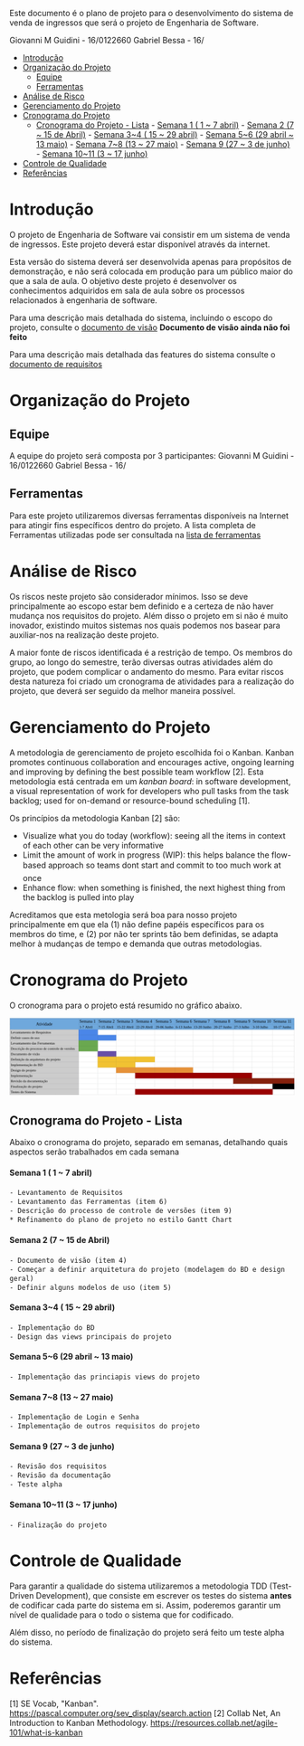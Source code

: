 Este documento é o plano de projeto para o desenvolvimento do sistema de venda de ingressos que será o projeto de Engenharia de Software.

Giovanni M Guidini - 16/0122660
Gabriel Bessa	   - 16/

- [Introdução](#introdu%C3%A7%C3%A3o)
- [Organização do Projeto](#organiza%C3%A7%C3%A3o-do-projeto)
	- [Equipe](#equipe)
	- [Ferramentas](#ferramentas)
- [Análise de Risco](#an%C3%A1lise-de-risco)
- [Gerenciamento do Projeto](#gerenciamento-do-projeto)
- [Cronograma do Projeto](#cronograma-do-projeto)
	- [Cronograma do Projeto - Lista](#cronograma-do-projeto---lista)
			- [Semana 1 ( 1 ~ 7 abril)](#semana-1--1--7-abril)
			- [Semana 2 (7 ~ 15 de Abril)](#semana-2-7--15-de-abril)
			- [Semana 3~4 ( 15 ~ 29 abril)](#semana-34--15--29-abril)
			- [Semana 5~6 (29 abril ~ 13 maio)](#semana-56-29-abril--13-maio)
			- [Semana 7~8 (13 ~ 27 maio)](#semana-78-13--27-maio)
			- [Semana 9 (27 ~ 3 de junho)](#semana-9-27--3-de-junho)
			- [Semana 10~11 (3 ~ 17 junho)](#semana-1011-3--17-junho)
- [Controle de Qualidade](#controle-de-qualidade)
- [Referências](#refer%C3%AAncias)
  
# Introdução

O projeto de Engenharia de Software vai consistir em um sistema de venda de ingressos. Este projeto deverá estar disponível através da internet.

Esta versão do sistema deverá ser desenvolvida apenas para propósitos de demonstração, e não será colocada em produção para um público maior do que a sala de aula. O objetivo deste projeto é desenvolver os conhecimentos adquiridos em sala de aula sobre os processos relacionados à engenharia de software.

Para uma descrição mais detalhada do sistema, incluindo o escopo do projeto, consulte o [documento de visão](#blank) **Documento de visão ainda não foi feito**

Para uma descrição mais detalhada das features do sistema consulte o [documento de requisitos](item1_levantamento_de_requisitos.md)

# Organização do Projeto

## Equipe

A equipe do projeto será composta por 3 participantes: 
Giovanni M Guidini - 16/0122660
Gabriel Bessa	   - 16/

## Ferramentas

Para este projeto utilizaremos diversas ferramentas disponíveis na Internet para atingir fins específicos dentro do projeto. A lista completa de Ferramentas utilizadas pode ser consultada na [lista de ferramentas](Item6_lista_de_ferramentas.md)

# Análise de Risco

Os riscos neste projeto são considerador mínimos. Isso se deve principalmente ao escopo estar bem definido e a certeza de não haver mudança nos requisitos do projeto. Além disso o projeto em si não é muito inovador, existindo muitos sistemas nos quais podemos nos basear para auxiliar-nos na realização deste projeto.

A maior fonte de riscos identificada é a restrição de tempo. Os membros do grupo, ao longo do semestre, terão diversas outras atividades além do projeto, que podem complicar o andamento do mesmo.
Para evitar riscos desta natureza foi criado um cronograma de atividades para a realização do projeto, que deverá ser seguido da melhor maneira possível.

# Gerenciamento do Projeto
A metodologia de gerenciamento de projeto escolhida foi o Kanban. Kanban promotes continuous collaboration and encourages active, ongoing learning and improving by defining the best possible team workflow [2]. Esta metodologia está centrada em um _kanban board_: in software development, a visual representation of work for developers who pull tasks from the task backlog; used for on-demand or resource-bound scheduling [1].

Os princípios da metodologia Kanban [2] são:
- Visualize what you do today (workflow): seeing all the items in context of each other can be very informative
- Limit the amount of work in progress (WIP): this helps balance the flow-based approach so teams dont start and commit to too much work at once
- Enhance flow: when something is finished, the next highest thing from the backlog is pulled into play

Acreditamos que esta metologia será boa para nosso projeto principalmente em que ela (1) não define papéis específicos para os membros do time, e (2) por não ter sprints tão bem definidas, se adapta melhor à mudanças de tempo e demanda que outras metodologias.

# Cronograma do Projeto

O cronograma para o projeto está resumido no gráfico abaixo.

![](../assets/images/gantt_chart.png)

## Cronograma do Projeto - Lista
Abaixo o cronograma do projeto, separado em semanas, detalhando quais aspectos serão trabalhados em cada semana

#### Semana 1 ( 1 ~ 7 abril)
	- Levantamento de Requisitos
	- Levantamento das Ferramentas (item 6)
	- Descrição do processo de controle de versões (item 9)
	* Refinamento do plano de projeto no estilo Gantt Chart

#### Semana 2 (7 ~ 15 de Abril)
	- Documento de visão (item 4)
	- Começar a definir arquitetura do projeto (modelagem do BD e design geral)
	- Definir alguns modelos de uso (item 5)

#### Semana 3~4 ( 15 ~ 29 abril)
	- Implementação do BD
	- Design das views principais do projeto

#### Semana 5~6 (29 abril ~ 13 maio)
	- Implementação das princiapis views do projeto

#### Semana 7~8 (13 ~ 27 maio)
	- Implementação de Login e Senha
	- Implementação de outros requisitos do projeto

#### Semana 9 (27 ~ 3 de junho)
	- Revisão dos requisitos
	- Revisão da documentação
	- Teste alpha

#### Semana 10~11 (3 ~ 17 junho)
	- Finalização do projeto

# Controle de Qualidade

Para garantir a qualidade do sistema utilizaremos a metodologia TDD (Test-Driven Development), que consiste em escrever os testes do sistema **antes** de codificar cada parte do sistema em si. Assim, poderemos garantir um nível de qualidade para o todo o sistema que for codificado.

Além disso, no período de finalização do projeto será feito um teste alpha do sistema.
# Referências
[1] SE Vocab, "Kanban". https://pascal.computer.org/sev_display/search.action
[2] Collab Net, An Introduction to Kanban Methodology. https://resources.collab.net/agile-101/what-is-kanban